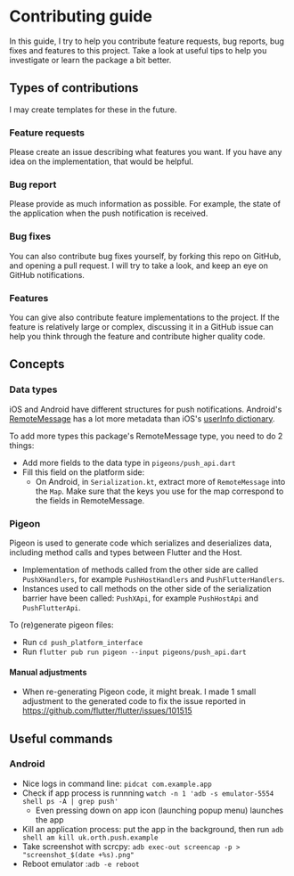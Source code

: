 # Contributing guide

In this guide, I try to help you contribute feature requests, bug reports, bug fixes and features to this project. Take a look at useful tips to help you investigate or learn the package a bit better.

## Types of contributions

I may create templates for these in the future.

### Feature requests

Please create an issue describing what features you want. If you have any idea on the implementation, that would be helpful.

### Bug report

Please provide as much information as possible. For example, the state of the application when the push notification is received.

### Bug fixes

You can also contribute bug fixes yourself, by forking this repo on GitHub, and opening a pull request. I will try to take a look, and keep an eye on GitHub notifications.

### Features

You can give also contribute feature implementations to the project. If the feature is relatively large or complex, discussing it in a GitHub issue can help you think through the feature and contribute higher quality code.

## Concepts

### Data types

iOS and Android have different structures for push notifications.
Android's [RemoteMessage](https://firebase.google.com/docs/reference/android/com/google/firebase/messaging/RemoteMessage)
has a lot more metadata than iOS's [userInfo dictionary](https://developer.apple.com/documentation/uikit/uiapplicationdelegate/1623013-application).

To add more types this package's RemoteMessage type, you need to do 2 things:
- Add more fields to the data type in `pigeons/push_api.dart`
- Fill this field on the platform side:
  - On Android, in `Serialization.kt`, extract more of `RemoteMessage` into the `Map`. Make sure that the keys you use for the map correspond to the fields in RemoteMessage.

### Pigeon

Pigeon is used to generate code which serializes and deserializes data, including method calls and types between Flutter and the Host.
- Implementation of methods called from the other side are called `PushXHandlers`, for example `PushHostHandlers` and `PushFlutterHandlers`.
- Instances used to call methods on the other side of the serialization barrier have been called: `PushXApi`, for example `PushHostApi` and `PushFlutterApi`.

To (re)generate pigeon files:
- Run `cd push_platform_interface`
- Run `flutter pub run pigeon --input pigeons/push_api.dart`

#### Manual adjustments
- When re-generating Pigeon code, it might break. I made 1 small adjustment to the generated code to fix the issue reported in https://github.com/flutter/flutter/issues/101515

## Useful commands

### Android

- Nice logs in command line: `pidcat com.example.app`
- Check if app process is runnning `watch -n 1 'adb -s emulator-5554 shell ps -A | grep push'`
  - Even pressing down on app icon (launching popup menu) launches the app
- Kill an application process: put the app in the background, then run `adb shell am kill uk.orth.push.example`
- Take screenshot with scrcpy: `adb exec-out screencap -p > "screenshot_$(date +%s).png"`
- Reboot emulator :`adb -e reboot`